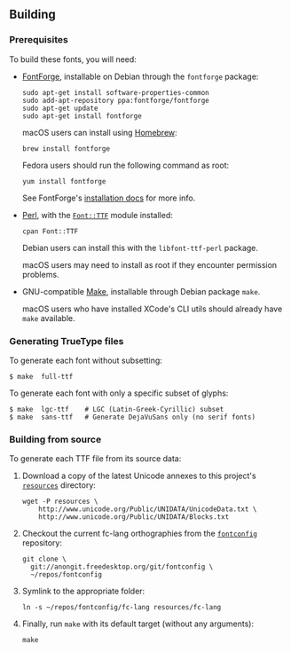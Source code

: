 Building
--------

### Prerequisites

To build these fonts, you will need:

* [FontForge][1], installable on Debian through the `fontforge` package:

  ~~~shell
  sudo apt-get install software-properties-common
  sudo add-apt-repository ppa:fontforge/fontforge
  sudo apt-get update
  sudo apt-get install fontforge
  ~~~

  macOS users can install using [Homebrew][2]:

  ~~~shell
  brew install fontforge
  ~~~

  Fedora users should run the following command as root:

  ~~~shell
  yum install fontforge
  ~~~

  See FontForge's [installation docs][3] for more info.


* [Perl][4], with the [`Font::TTF`][5] module installed:

  ~~~shell
  cpan Font::TTF
  ~~~

  Debian users can install this with the `libfont-ttf-perl` package.

  macOS users may need to install as root if they encounter
  permission problems.


* GNU-compatible [Make][6], installable through Debian package `make`.

  macOS users who have installed XCode's CLI utils should already
  have `make` available.


### Generating TrueType files

To generate each font without subsetting:

~~~console
$ make  full-ttf
~~~

To generate each font with only a specific subset of glyphs:
~~~console
$ make  lgc-ttf    # LGC (Latin-Greek-Cyrillic) subset
$ make  sans-ttf   # Generate DejaVuSans only (no serif fonts)
~~~


### Building from source

To generate each TTF file from its source data:

1. Download a copy of the latest Unicode annexes to this project's
   [`resources`](./resources) directory:

   ~~~shell
   wget -P resources \
       http://www.unicode.org/Public/UNIDATA/UnicodeData.txt \
       http://www.unicode.org/Public/UNIDATA/Blocks.txt
   ~~~~

2. Checkout the current fc-lang orthographies from the
   [`fontconfig`][7] repository:

   ~~~shell
   git clone \
     git://anongit.freedesktop.org/git/fontconfig \
     ~/repos/fontconfig
   ~~~

3. Symlink to the appropriate folder:

   ~~~shell
   ln -s ~/repos/fontconfig/fc-lang resources/fc-lang
   ~~~

4. Finally, run `make` with its default target (without any arguments):

   ~~~shell
   make
   ~~~


[1]: https://fontforge.github.io/en-US/
[2]: https://brew.sh/
[3]: http://designwithfontforge.com/en-US/Installing_Fontforge.html
[4]: https://www.perl.org/
[5]: https://metacpan.org/release/Font-TTF/
[6]: http://www.gnu.org/software/make/manual/make.html
[7]: https://wiki.freedesktop.org/www/Software/fontconfig/
